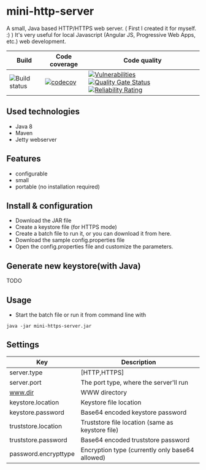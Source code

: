 # mini-http-server

A small, Java based HTTP/HTTPS web server. ( First I created it for myself. :) ) It's very useful for local Javascript (Angular JS, Progressive Web Apps, etc.) web development.

| Build | Code coverage | Code quality |
| ----- | ------------- | ------------ |
| ![Build status](https://travis-ci.org/szrnka-peter/mini-http-server.svg?branch=master) | [![codecov](https://codecov.io/gh/szrnka-peter/mini-http-server/branch/master/graph/badge.svg)](https://codecov.io/gh/szrnka-peter/mini-http-server) | [![Vulnerabilities](https://sonarcloud.io/api/project_badges/measure?project=szrnka-peter_mini-http-server&metric=vulnerabilities)](https://sonarcloud.io/summary/new_code?id=szrnka-peter_mini-http-server) [![Quality Gate Status](https://sonarcloud.io/api/project_badges/measure?project=szrnka-peter_mini-http-server&metric=alert_status)](https://sonarcloud.io/summary/new_code?id=szrnka-peter_mini-http-server) [![Reliability Rating](https://sonarcloud.io/api/project_badges/measure?project=szrnka-peter_mini-http-server&metric=reliability_rating)](https://sonarcloud.io/summary/new_code?id=szrnka-peter_mini-http-server) |

## Used technologies
- Java 8
- Maven
- Jetty webserver

## Features
- configurable
- small
- portable (no installation required)

## Install & configuration
- Download the JAR file
- Create a keystore file (for HTTPS mode)
- Create a batch file to run it, or you can download it from here.
- Download the sample config.properties file
- Open the config.properties file and customize the parameters.

## Generate new keystore(with Java)

TODO

## Usage
- Start the batch file or run it from command line with
```
java -jar mini-https-server.jar
```

## Settings

| Key | Description |
| ------------- | ------------- |
| server.type |[HTTP,HTTPS] |
| server.port | The port type, where the server'll run |
| www.dir | WWW directory |
| keystore.location | Keystore file location |
| keystore.password | Base64 encoded keystore password |
| truststore.location | Truststore file location (same as keystore file) |
| truststore.password | Base64 encoded truststore password |
| password.encrypttype | Encryption type (currently only base64 allowed) |

